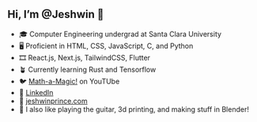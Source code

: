 ## Hi, I’m @Jeshwin 👋

- 🎓 Computer Engineering undergrad at Santa Clara University
- 🖥 Proficient in HTML, CSS, JavaScript, C, and Python 
- 🎞 React.js, Next.js, TailwindCSS, Flutter
- 🪴 Currently learning Rust and Tensorflow
- 🐦 [Math-a-Magic!](https://www.youtube.com/@math-a-magic9820) on YouTUbe
- 🔗 [LinkedIn](https://www.linkedin.com/in/jeshwinprince/)
- 🔗 [jeshwinprince.com](https://jeshwinprince.com)
- 🍵 I also like playing the guitar, 3d printing, and making stuff in Blender!

<!---
Jeshwin/Jeshwin is a ✨ special ✨ repository because its `README.md` (this file) appears on your GitHub profile.
You can click the Preview link to take a look at your changes.
--->
